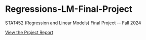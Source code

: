 # Regressions-LM-Final-Project
STAT452 (Regression and Linear Models) Final Project -- Fall 2024

[View the Project Report](Stat452_finalProj_matni_josh.html)